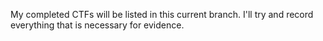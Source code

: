 My completed CTFs will be listed in this current branch. I'll try and record everything that is necessary for evidence.

